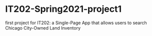 # IT202-Spring2021-project1
first project for IT202: a Single-Page App that allows users to search Chicago City-Owned Land Inventory
